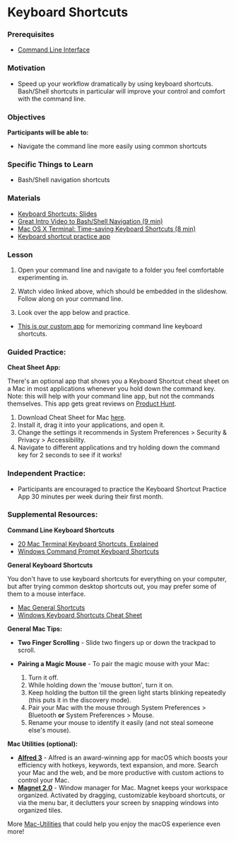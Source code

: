 # Keyboard Shortcuts

### Prerequisites

- [Command Line Interface](/command-line/command-line-interface.md)

### Motivation

- Speed up your workflow dramatically by using keyboard shortcuts. Bash/Shell shortcuts in particular will improve your control and comfort with the command line.

### Objectives

**Participants will be able to:**

- Navigate the command line more easily using common shortcuts

### Specific Things to Learn

- Bash/Shell navigation shortcuts

### Materials

- [Keyboard Shortcuts: Slides](https://docs.google.com/presentation/d/1_AXd3rdLVtdvPWvnc8ME0j0ntLM1uJnc0koKJGGozpE/edit#slide=id.p)
- [Great Intro Video to Bash/Shell Navigation (9 min)](https://www.youtube.com/watch?v=C-AQAJXdoS8)
- [Mac OS X Terminal: Time-saving Keyboard Shortcuts (8 min)](https://youtu.be/TXzrk3b9sKM)
- [Keyboard shortcut practice app](https://Difmo.github.io/keyboard-shortcuts-practice/)

### Lesson

1. Open your command line and navigate to a folder you feel comfortable experimenting in.

2. Watch video linked above, which should be embedded in the slideshow. Follow along on your command line.

3. Look over the app below and practice.

- [This is our custom app](https://Difmo.github.io/keyboard-shortcuts-practice/) for memorizing command line keyboard shortcuts.

### Guided Practice:

**Cheat Sheet App:**

There's an optional app that shows you a Keyboard Shortcut cheat sheet on a Mac in most applications whenever you hold down the command key. Note: this will help with your command line app, but not the commands themselves. This app gets great reviews on [Product Hunt](https://www.producthunt.com/posts/cheatsheet-2).

1. Download Cheat Sheet for Mac [here](https://macmost.com/printable-mac-how-to-cheat-sheet.html).
2. Install it, drag it into your applications, and open it.
3. Change the settings it recommends in System Preferences > Security & Privacy > Accessibility.
4. Navigate to different applications and try holding down the command key for 2 seconds to see if it works!

### Independent Practice:

- Participants are encouraged to practice the Keyboard Shortcut Practice App 30 minutes per week during their first month.

### Supplemental Resources:

**Command Line Keyboard Shortcuts**

- [20 Mac Terminal Keyboard Shortcuts, Explained](https://www.techrepublic.com/article/20-terminal-shortcuts-developers-need-to-know/)
- [Windows Command Prompt Keyboard Shortcuts](https://www.howtogeek.com/254401/34-useful-keyboard-shortcuts-for-the-windows-command-prompt/)

**General Keyboard Shortcuts**

You don't have to use keyboard shortcuts for everything on your computer, but after trying common desktop shortcuts out, you may prefer some of them to a mouse interface.

- [Mac General Shortcuts](https://support.apple.com/en-us/HT201236)
- [Windows Keyboard Shortcuts Cheat Sheet](https://code.visualstudio.com/shortcuts/keyboard-shortcuts-windows.pdf)

**General Mac Tips:**

- **Two Finger Scrolling** - Slide two fingers up or down the trackpad to scroll.

- **Pairing a Magic Mouse** - To pair the magic mouse with your Mac:

  1. Turn it off.
  2. While holding down the 'mouse button', turn it on.
  3. Keep holding the button till the green light starts blinking repeatedly (this puts it in the discovery mode).
  4. Pair your Mac with the mouse through System Preferences > Bluetooth **or** System Preferences > Mouse.
  5. Rename your mouse to identify it easily (and not steal someone else's mouse).

**Mac Utilities (optional):**

- **[Alfred 3](https://www.alfredapp.com/)** - Alfred is an award-winning app for macOS which boosts
  your efficiency with hotkeys, keywords, text expansion, and more.
  Search your Mac and the web, and be more productive with custom
  actions to control your Mac.
- **[Magnet 2.0](https://magnet.crowdcafe.com/)** - Window manager for Mac. Magnet keeps your workspace organized. Activated by dragging, customizable keyboard shortcuts, or via the menu bar, it declutters your screen by snapping windows into organized tiles.

More [Mac-Utilities](https://www.producthunt.com/ask/7567-what-are-your-must-have-mac-apps-utilities) that could help you enjoy the macOS experience even more!

